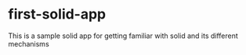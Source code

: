 # first-solid-app
This is a sample solid app for getting familiar with solid and its different mechanisms

